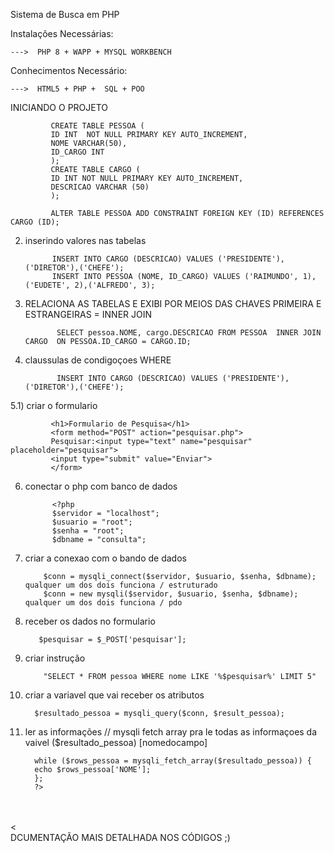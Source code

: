 Sistema de Busca em PHP <br>

Instalações Necessárias: 
    
    --->  PHP 8 + WAPP + MYSQL WORKBENCH

Conhecimentos Necessário: 

    --->  HTML5 + PHP +  SQL + POO  
    
    
INICIANDO O PROJETO <br> 

       
             CREATE TABLE PESSOA (
             ID INT  NOT NULL PRIMARY KEY AUTO_INCREMENT,
             NOME VARCHAR(50),
             ID_CARGO INT 
             );
             CREATE TABLE CARGO (
             ID INT NOT NULL PRIMARY KEY AUTO_INCREMENT,
             DESCRICAO VARCHAR (50)
             );

             ALTER TABLE PESSOA ADD CONSTRAINT FOREIGN KEY (ID) REFERENCES CARGO (ID);
                    
                    
     
2) inserindo valores nas tabelas    <br>

             INSERT INTO CARGO (DESCRICAO) VALUES ('PRESIDENTE'),('DIRETOR'),('CHEFE');
             INSERT INTO PESSOA (NOME, ID_CARGO) VALUES ('RAIMUNDO', 1),('EUDETE', 2),('ALFREDO', 3);


3) RELACIONA AS TABELAS E EXIBI POR MEIOS DAS CHAVES PRIMEIRA E ESTRANGEIRAS = INNER JOIN <br>
            
              SELECT pessoa.NOME, cargo.DESCRICAO FROM PESSOA  INNER JOIN CARGO  ON PESSOA.ID_CARGO = CARGO.ID;

4) claussulas de condigoçoes WHERE <br>

              INSERT INTO CARGO (DESCRICAO) VALUES ('PRESIDENTE'),('DIRETOR'),('CHEFE');


5.1) criar o formulario <br>

              
             <h1>Formulario de Pesquisa</h1>
             <form method="POST" action="pesquisar.php">
             Pesquisar:<input type="text" name="pesquisar" placeholder="pesquisar">
             <input type="submit" value="Enviar">
             </form>
    
6) conectar o php com banco de dados   
    
                    
             <?php
             $servidor = "localhost";
             $usuario = "root";
             $senha = "root";
             $dbname = "consulta";

7)  criar a conexao com o bando de dados <br>

                 
            $conn = mysqli_connect($servidor, $usuario, $senha, $dbname);         qualquer um dos dois funciona / estruturado
            $conn = new mysqli($servidor, $usuario, $senha, $dbname);             qualquer um dos dois funciona / pdo
                    
8)  receber os dados no formulario <br>

               
           $pesquisar = $_POST['pesquisar'];   
                
                
9) criar instrução     <br>
  
               
           "SELECT * FROM pessoa WHERE nome LIKE '%$pesquisar%' LIMIT 5"
                
10)  criar a variavel que vai receber os atributos <br>

           $resultado_pessoa = mysqli_query($conn, $result_pessoa);
               
11) ler as informações // mysqli fetch array pra le todas as informaçoes da vaivel ($resultado_pessoa) [nomedocampo] <br>
                
          while ($rows_pessoa = mysqli_fetch_array($resultado_pessoa)) {
          echo $rows_pessoa['NOME'];
          };
          ?>
                    
                    
                   
<br><br><<br> DCUMENTAÇÃO MAIS DETALHADA NOS CÓDIGOS ;)
                    
